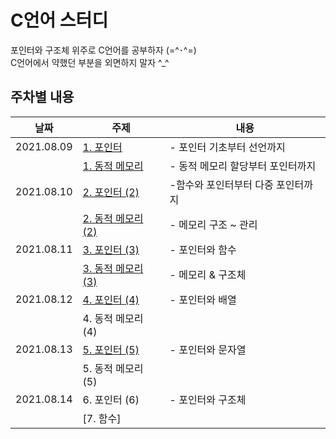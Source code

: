 # C언어 스터디
포인터와 구조체 위주로 C언어를 공부하자 (=^･^=)   
C언어에서 약했던 부분을 외면하지 말자 ^_^

## 주차별 내용
|날짜|주제|내용|
|------|---|---|
|2021.08.09 |[1. 포인터](https://github.com/namyounjung/C-Language_study/blob/main/1.%20%EC%8B%9C%EC%9E%91%ED%95%98%EA%B8%B0.md) |- 포인터 기초부터 선언까지|
|           |[1. 동적 메모리](https://github.com/namyounjung/C-Language_study/blob/main/2.%20%EB%8F%99%EC%A0%81%EB%A9%94%EB%AA%A8%EB%A6%AC_%EA%B4%80%EB%A6%AC.md)|- 동적 메모리 할당부터 포인터까지|
|2021.08.10|[2. 포인터 (2)](https://github.com/namyounjung/C-Language_study/blob/main/1.%20%EC%8B%9C%EC%9E%91%ED%95%98%EA%B8%B0.md)|-함수와 포인터부터 다중 포인터까지|
|          |[2. 동적 메모리 (2)](https://github.com/namyounjung/C-Language_study/blob/main/2.%20%EB%8F%99%EC%A0%81%EB%A9%94%EB%AA%A8%EB%A6%AC_%EA%B4%80%EB%A6%AC.md)|- 메모리 구조 ~ 관리|
|2021.08.11|[3. 포인터 (3)](https://github.com/namyounjung/C-Language_study/blob/main/3.%20%ED%8F%AC%EC%9D%B8%ED%84%B0%EC%99%80%20%ED%95%A8%EC%88%98.md)|- 포인터와 함수|
|          |[3. 동적 메모리 (3)](https://github.com/namyounjung/C-Language_study/blob/main/4.%20%EB%A9%94%EB%AA%A8%EB%A6%AC%20%26%20%EA%B5%AC%EC%A1%B0%EC%B2%B4.md)|- 메모리 & 구조체|
|2021.08.12|[4. 포인터 (4)](https://github.com/namyounjung/C-Language_study/blob/main/5.%20%ED%8F%AC%EC%9D%B8%ED%84%B0%EC%99%80%20%EB%B0%B0%EC%97%B4.md)|- 포인터와 배열|
|          |4. 동적 메모리 (4)||
|2021.08.13|[5. 포인터 (5)](https://github.com/namyounjung/C-Language_study/commit/ad99ca6a276f969cb72a12274ed456a70bb1a417)|- 포인터와 문자열|
|          |5. 동적 메모리 (5)||
|2021.08.14|6. 포인터 (6)|- 포인터와 구조체|
|          |[7. 함수]||

